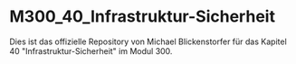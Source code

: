 # M300_40_Infrastruktur-Sicherheit
Dies ist das offizielle Repository von Michael Blickenstorfer für das Kapitel 40 "Infrastruktur-Sicherheit" im Modul 300.
